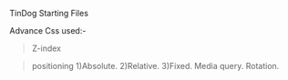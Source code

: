 TinDog Starting Files

Advance Css used:-
>Z-index

>positioning
1)Absolute.
2)Relative.
3)Fixed.
>Media query.
>Rotation.